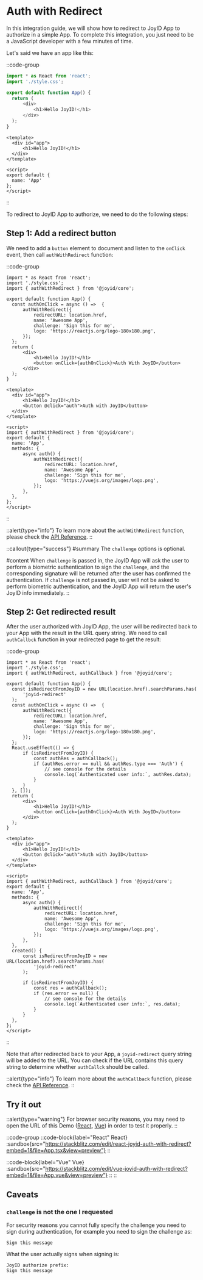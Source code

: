 # Auth with Redirect

In this integration guide, we will show how to redirect to JoyID App to authorize in a simple App. To complete this integration, you just need to be a JavaScript developer with a few minutes of time.

Let's said we have an app like this:

::code-group

  ```js [React]
import * as React from 'react';
import './style.css';

export default function App() {
    return (
        <div>
            <h1>Hello JoyID!</h1>
        </div>
    );
}
  ```

  ```vue [Vue]
<template>
    <div id="app">
        <h1>Hello JoyID!</h1>
    </div>
</template>

<script>
export default {
    name: 'App'
};
</script>
  ```

::

To redirect to JoyID App to authorize, we need to do the following steps:

## Step 1: Add a redirect button

We need to add a `button` element to document and listen to the `onClick` event, then call `authWithRedirect` function:

::code-group

  ```js{3, 6-13, 17} [React]
import * as React from 'react';
import './style.css';
import { authWithRedirect } from '@joyid/core';

export default function App() {
    const authOnClick = async () =>  {
        authWithRedirect({
            redirectURL: location.href,
            name: 'Awesome App',
            challenge: 'Sign this for me',
            logo: 'https://reactjs.org/logo-180x180.png',
        });
    };
    return (
        <div>
            <h1>Hello JoyID!</h1>
            <button onClick={authOnClick}>Auth With JoyID</button>
        </div>
    );
}
  ```

  ```vue{4, 8, 13-20} [Vue]
<template>
    <div id="app">
        <h1>Hello JoyID!</h1>
        <button @click="auth">Auth with JoyID</button>
    </div>
</template>

<script>
import { authWithRedirect } from '@joyid/core';
export default {
    name: 'App',
    methods: {
        async auth() {
            authWithRedirect({
                redirectURL: location.href,
                name: 'Awesome App',
                challenge: 'Sign this for me',
                logo: 'https://vuejs.org/images/logo.png',
            });
        },
    },
};
</script>
  ```

::

::alert{type="info"}
To learn more about the `authWithRedirect` function, please check the [API Reference](/api/core/auth-with-redirect).
::

::callout{type="success"}
#summary
The `challenge` options is optional.

#content
When `challenge` is passed in, the JoyID App will ask the user to perform a biometric authentication to sign the `challenge`, and the corresponding signature will be returned after the user has confirmed the authentication. If `challenge` is not passed in, user will not be asked to perform biometric authentication, and the JoyID App will return the user's JoyID info immediately.
::

## Step 2: Get redirected result

After the user authorized with JoyID App, the user will be redirected back to your App with the result in the URL query string. We need to call `authCallbck` function in your redirected page to get the result:

::code-group

  ```js{6-8, 17-25} [React]
import * as React from 'react';
import './style.css';
import { authWithRedirect, authCallback } from '@joyid/core';

export default function App() {
    const isRedirectFromJoyID = new URL(location.href).searchParams.has(
        'joyid-redirect'
    );
    const authOnClick = async () =>  {
        authWithRedirect({
            redirectURL: location.href,
            name: 'Awesome App',
            challenge: 'Sign this for me',
            logo: 'https://reactjs.org/logo-180x180.png',
        });
    };
    React.useEffect(() => {
        if (isRedirectFromJoyID) {
            const authRes = authCallback();
            if (authRes.error == null && authRes.type === 'Auth') {
                // see console for the details
                console.log(`Authenticated user info:`, authRes.data);
            }
        }
    }, []);
    return (
        <div>
            <h1>Hello JoyID!</h1>
            <button onClick={authOnClick}>Auth With JoyID</button>
        </div>
    );
}
  ```

  ```vue{9, 22-34} [Vue]
<template>
    <div id="app">
        <h1>Hello JoyID!</h1>
        <button @click="auth">Auth with JoyID</button>
    </div>
</template>

<script>
import { authWithRedirect, authCallback } from '@joyid/core';
export default {
    name: 'App',
    methods: {
        async auth() {
            authWithRedirect({
                redirectURL: location.href,
                name: 'Awesome App',
                challenge: 'Sign this for me',
                logo: 'https://vuejs.org/images/logo.png',
            });
        },
    },
    created() {
        const isRedirectFromJoyID = new URL(location.href).searchParams.has(
            'joyid-redirect'
        );

        if (isRedirectFromJoyID) {
            const res = authCallback();
            if (res.error == null) {
                // see console for the details
                console.log(`Authenticated user info:`, res.data);
            }
        }
    },
};
</script>
  ```

::

Note that after redirected back to your App, a `joyid-redirect` query string will be added to the URL. You can check if the URL contains this query string to determine whether `authCallck` should be called.

::alert{type="info"}
To learn more about the `authCallback` function, please check the [API Reference](/api/core/auth-callback).
::

## Try it out

::alert{type="warning"}
For browser security reasons, you may need to open the URL of this Demo ([React](https://react-joyid-auth-with-redirect.stackblitz.io), [Vue](https://vue-joyid-auth-with-redirect.stackblitz.io)) in order to test it properly.
::

::code-group
  ::code-block{label="React" React}
    :sandbox{src="https://stackblitz.com/edit/react-joyid-auth-with-redirect?embed=1&file=App.tsx&view=preview"}
  ::

  ::code-block{label="Vue" Vue}
    :sandbox{src="https://stackblitz.com/edit/vue-joyid-auth-with-redirect?embed=1&file=App.vue&view=preview"}
  ::
::

## Caveats

### `challenge` is not the one I requested

For security reasons you cannot fully specify the challenge you need to sign during authentication, for example you need to sign the challenge as:

```
Sign this message
```

What the user actually signs when signing is:

```
JoyID authorize prefix:
Sign this message
```
